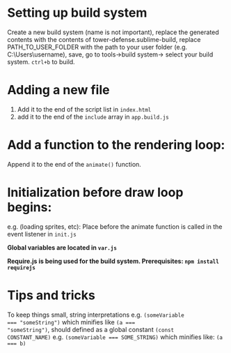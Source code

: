 Setting up build system
===============
Create a new build system (name is not important), replace the generated contents with the contents of tower-defense.sublime-build, replace PATH_TO_USER_FOLDER with the path to your user folder (e.g. C:\\Users\\username), save, go to tools->build system-> select your build system. <code>ctrl+b</code> to build.

Adding a new file
=================
 1. Add it to the end of the script list in <code>index.html</code>
 2. add it to the end of the <code>include</code> array in <code>app.build.js</code>

Add a function to the rendering loop:
===========================
Append it to the end of the <code>animate()</code> function.

Initialization before draw loop begins:
=========================
e.g. (loading sprites, etc):
Place before the animate function is called in the event listener in <code>init.js</code>

**Global variables are located in <code>var.js</code>**


**Require.js is being used for the build system. Prerequisites: <code>npm install requirejs</code>**

Tips and tricks
==========
To keep things small, string interpretations
e.g. <code>(someVariable === "someString")</code>
which minifies like <code>(a === "someString")</code>,
should defined as a global constant <code>(const CONSTANT\_NAME)</code>
e.g. <code>(someVariable === SOME_STRING)</code>
which minifies like: <code>(a === b)</code>